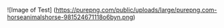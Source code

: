 ![Image of Test] (https://purepng.com/public/uploads/large/purepng.com-horseanimalshorse-981524671118o6byn.png)
